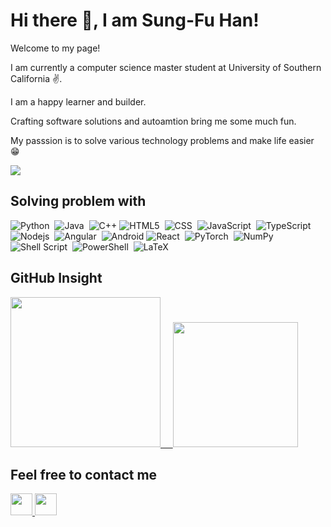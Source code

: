 
<!--
**wallinslax/wallinslax** is a ✨ _special_ ✨ repository because its `README.md` (this file) appears on your GitHub profile.

Here are some ideas to get you started:

- 🔭 I’m currently working on ...
- 🌱 I’m currently learning ...
- 👯 I’m looking to collaborate on ...
- 🤔 I’m looking for help with ...
- 💬 Ask me about ...
- 📫 How to reach me: ...
- 😄 Pronouns: ...
- ⚡ Fun fact: ...
-->


# Hi there 👋, I am Sung-Fu Han!
Welcome to my page!

I am currently a computer science master student at University of Southern California ✌️. 

I am a happy learner and builder.

Crafting software solutions and autoamtion bring me some much fun.

My passsion is to solve various technology problems and make life easier :grin:

<img src="https://komarev.com/ghpvc/?username=wallinslax&color=blueviolet&style=flat">


## Solving problem with
![Python](http://img.shields.io/badge/-Python-3776AB?style=for-the-badge&logo=python&logoColor=ffffff)&nbsp;
![Java](https://img.shields.io/badge/Java-ED8B00?style=for-the-badge&logo=java&logoColor=white)&nbsp;
![C++](https://img.shields.io/badge/C%2B%2B-00599C?style=for-the-badge&logo=c%2B%2B&logoColor=white)
![HTML5](https://img.shields.io/badge/HTML5-E34F26?style=for-the-badge&logo=html5&logoColor=white)&nbsp;
![CSS](https://img.shields.io/badge/CSS3-1572B6?style=for-the-badge&logo=css3&logoColor=white)&nbsp;
![JavaScript](https://img.shields.io/badge/JavaScript-323330?style=for-the-badge&logo=javascript&logoColor=F7DF1E)&nbsp;
![TypeScript](https://img.shields.io/badge/TypeScript-007ACC?style=for-the-badge&logo=typescript&logoColor=white)&nbsp;
![Nodejs](https://img.shields.io/badge/-Nodejs-339933?style=for-the-badge&logo=Node.js&logoColor=ffffff)&nbsp;
![Angular](https://img.shields.io/badge/Angular-DD0031?style=for-the-badge&logo=angular&logoColor=white)&nbsp;
![Android](https://img.shields.io/badge/Android-3DDC84?style=for-the-badge&logo=android&logoColor=white)
![React](https://img.shields.io/badge/React-20232A?style=for-the-badge&logo=react&logoColor=61DAFB)&nbsp;
![PyTorch](https://img.shields.io/badge/PyTorch-%23EE4C2C.svg?style=for-the-badge&logo=PyTorch&logoColor=white)&nbsp;
![NumPy](https://img.shields.io/badge/numpy-%23013243.svg?style=for-the-badge&logo=numpy&logoColor=white)&nbsp;
![Shell Script](https://img.shields.io/badge/shell_script-%23121011.svg?style=for-the-badge&logo=gnu-bash&logoColor=white)&nbsp;
![PowerShell](https://img.shields.io/badge/PowerShell-%235391FE.svg?style=for-the-badge&logo=powershell&logoColor=white)&nbsp;
![LaTeX](https://img.shields.io/badge/latex-%23008080.svg?style=for-the-badge&logo=latex&logoColor=white)


[icons]: (https://github.com/alexandresanlim/Badges4-README.md-Profile#readme)

## GitHub Insight
<a href="https://github.com/ChiaHaoChangTw?tab=repositories">
  <img height="240" src="https://github-readme-stats.vercel.app/api/top-langs/?username=wallinslax&theme=swift">
  &nbsp;&nbsp;&nbsp;
  <img height="200" src="https://github-readme-stats.vercel.app/api?username=wallinslax&theme=swift">
</a>

[GitHub stats]: (https://github.com/anuraghazra/github-readme-stats)

## Feel free to contact me
<a href=mailto:sfhan@usc.edu>
  <img height="35" src="https://img.icons8.com/external-kiranshastry-lineal-color-kiranshastry/64/000000/external-email-advertising-kiranshastry-lineal-color-kiranshastry-1.png"/>
</a>
<a href="https://www.linkedin.com/in/sungfuhan/">
  <img height="35" src="https://img.icons8.com/color/48/000000/linkedin.png"/>
</a>
